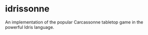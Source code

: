 idrissonne
==========

An implementation of the popular Carcassonne tabletop game in the powerful Idris language.
